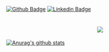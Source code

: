 [![Github Badge](https://img.shields.io/badge/-Github-000?style=flat-square&logo=Github&logoColor=white&link=https://github.com/zanchettouw)](https://github.com/zanchettouw)
[![Linkedin Badge](https://img.shields.io/badge/-LinkedIn-blue?style=flat-square&logo=Linkedin&logoColor=white&link=https://www.linkedin.com/in/fernando-zanchetta-45b16a107//)](https://www.linkedin.com/in/fernando-zanchetta-45b16a107/)

<h1 align="center">
  <img src ="https://tenor.com/vGfQ.gif">
</h1>

[![Anurag's github stats](https://github-readme-stats.vercel.app/api?username=zanchettouw)](https://github.com/zanchettouw/github-readme-stats)
